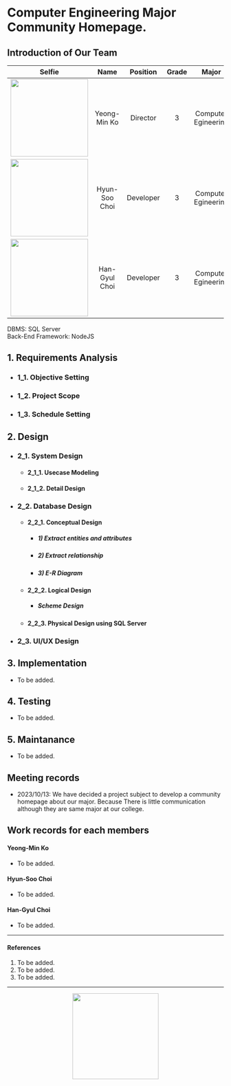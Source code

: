 # Computer Engineering Major Community Homepage.

## Introduction of Our Team
|Selfie|Name|Position|Grade|Major|
|:--:|:--:|:--:|:--:|:--:|
|<img height="180" src="https://github.com/PSLeon24/CEM_Community/assets/59058869/1c4a75a2-fa44-4bde-ba6f-1b9b6868de0b">|Yeong-Min Ko|Director|3|Computer Egineering|
|<img height="180" src="https://github.com/PSLeon24/CEM_Community/assets/59058869/86cca87e-09b1-40af-b82a-e63509253dd7">|Hyun-Soo Choi|Developer|3|Computer Egineering|
|<img height="180" src="https://github.com/PSLeon24/CEM_Community/assets/59058869/b5e13f86-dbd8-4b1a-8395-fad3cd06ed0f">|Han-Gyul Choi|Developer|3|Computer Egineering|

DBMS: SQL Server<br>
Back-End Framework: NodeJS

## 1. Requirements Analysis
- ### 1_1. Objective Setting
- ### 1_2. Project Scope
- ### 1_3. Schedule Setting

## 2. Design
- ### 2_1. System Design
  - #### 2_1_1. Usecase Modeling
  - #### 2_1_2. Detail Design
- ### 2_2. Database Design
  - #### 2_2_1. Conceptual Design
    - ##### 1) Extract entities and attributes
    - ##### 2) Extract relationship
    - ##### 3) E-R Diagram
  - #### 2_2_2. Logical Design
    - ##### Scheme Design
  - #### 2_2_3. Physical Design using SQL Server
- ### 2_3. UI/UX Design

## 3. Implementation
- To be added.

## 4. Testing
- To be added.

## 5. Maintanance
- To be added.

## Meeting records
- 2023/10/13: We have decided a project subject to develop a community homepage about our major. Because There is little communication although they are same major at our college.

## Work records for each members
#### Yeong-Min Ko
- To be added.
#### Hyun-Soo Choi
- To be added.
#### Han-Gyul Choi
- To be added.

---
#### References
1) To be added.
2) To be added.
3) To be added.

---
<p align="center">
<img height="200" src="https://github.com/PSLeon24/CEM_Community/assets/59058869/b612dd9b-e2d9-4887-afe0-dde9406a011b">
</p>
